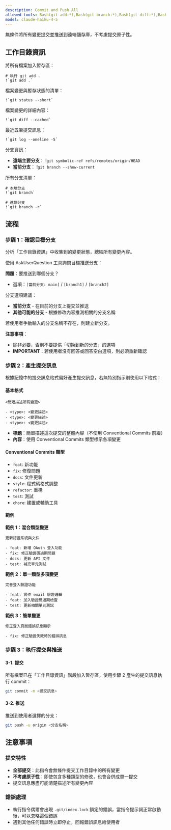 ```yaml
---
description: Commit and Push All
allowed-tools: Bash(git add:*),Bash(git branch:*),Bash(git diff:*),Bash(git log:*),Bash(git push:*),Bash(git status:*),Bash(git symbolic-ref:*)
model: claude-haiku-4-5
---
```


無條件將所有變更提交並推送到遠端儲存庫，不考慮提交原子性。

## 工作目錄資訊

將所有檔案加入暫存區：

```
# 執行 git add .
!`git add .`
```

檔案變更與暫存狀態的清單：

```
!`git status --short`
```

檔案變更的詳細內容：

```
!`git diff --cached`
```

最近五筆提交訊息：

```
!`git log --oneline -5`
```

分支資訊：

- **遠端主要分支**： !`git symbolic-ref refs/remotes/origin/HEAD`
- **當前分支**： !`git branch --show-current`

所有分支清單：

```
# 本地分支
!`git branch`

# 遠端分支
!`git branch -r`
```

## 流程

### 步驟 1：確認目標分支

分析「工作目錄資訊」中收集到的變更狀態，總結所有變更內容。

使用 AskUserQuestion 工具詢問目標推送分支：

**問題**：要推送到哪個分支？
- 選項：`[當前分支: main]` / `[branch1]` / `[branch2]`

分支選項建議：
- **當前分支** - 在目前的分支上提交並推送
- **其他可能的分支** - 根據修改內容推測相關的分支名稱

若使用者手動輸入的分支名稱不存在，則建立新分支。

**注意事項**：
- 除非必要，否則不要提供「切換到新的分支」的選項
- **IMPORTANT**：若使用者沒有回答或回答空白選項，則必須重新確認

### 步驟 2：產生提交訊息

根據記憶中的提交訊息格式偏好產生提交訊息，若無特別指示則使用以下格式：

#### 基本格式

```
<簡短描述所有變更>

- <type>: <變更描述>
- <type>: <變更描述>
- <type>: <變更描述>
```

- **標題**：簡單描述這次提交的整體內容（不使用 Conventional Commits 前綴）
- **內容**：使用 Conventional Commits 類型標示各項變更

#### Conventional Commits 類型

- `feat`: 新功能
- `fix`: 修復問題
- `docs`: 文件更新
- `style`: 程式碼格式調整
- `refactor`: 重構
- `test`: 測試
- `chore`: 建置或輔助工具

#### 範例

**範例 1：混合類型變更**
```
更新認證系統與文件

- feat: 新增 OAuth 登入功能
- fix: 修正驗證碼過期問題
- docs: 更新 API 文件
- test: 補充單元測試
```

**範例 2：單一類型多項變更**
```
完善登入驗證功能

- feat: 實作 email 驗證邏輯
- feat: 加入驗證碼過期檢查
- test: 更新相關單元測試
```

**範例 3：簡單變更**
```
修正登入頁面錯誤訊息顯示

- fix: 修正驗證失敗時的錯誤訊息
```

### 步驟 3：執行提交與推送

#### 3-1. 提交

所有檔案已在「工作目錄資訊」階段加入暫存區，使用步驟 2 產生的提交訊息執行 commit：

```bash
git commit -m <提交訊息>
```

#### 3-2. 推送

推送到使用者選擇的分支：

```bash
git push -u origin <分支名稱>
```

## 注意事項

### 提交特性
- **全部提交**：此指令會無條件提交工作目錄中的所有變更
- **不考慮原子性**：即使包含多種類型的修改，也會合併成單一提交
- 提交訊息應盡可能清楚描述所有變更內容

### 錯誤處理
- 執行指令偶爾會出現 `.git/index.lock` 鎖定的錯誤，當指令提示詞正常啟動後，可以忽略這個錯誤
- 遇到其他任何錯誤時立即停止，回報錯誤訊息給使用者
